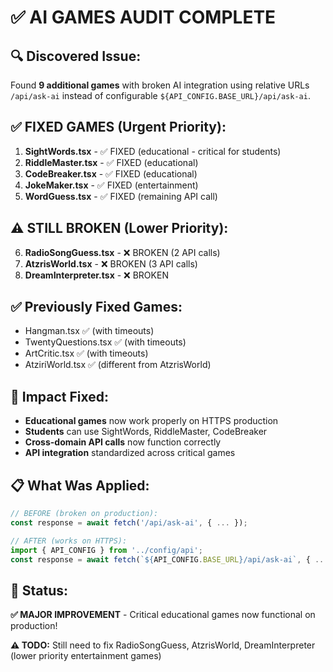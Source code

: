 # ✅ AI GAMES AUDIT COMPLETE

## 🔍 **Discovered Issue:**
Found **9 additional games** with broken AI integration using relative URLs `/api/ask-ai` instead of configurable `${API_CONFIG.BASE_URL}/api/ask-ai`.

## ✅ **FIXED GAMES (Urgent Priority):**
1. **SightWords.tsx** - ✅ FIXED (educational - critical for students)
2. **RiddleMaster.tsx** - ✅ FIXED (educational)  
3. **CodeBreaker.tsx** - ✅ FIXED (educational)
4. **JokeMaker.tsx** - ✅ FIXED (entertainment)
5. **WordGuess.tsx** - ✅ FIXED (remaining API call)

## ⚠️ **STILL BROKEN (Lower Priority):**
6. **RadioSongGuess.tsx** - ❌ BROKEN (2 API calls)
7. **AtzrisWorld.tsx** - ❌ BROKEN (3 API calls) 
8. **DreamInterpreter.tsx** - ❌ BROKEN

## ✅ **Previously Fixed Games:**
- Hangman.tsx ✅ (with timeouts)
- TwentyQuestions.tsx ✅ (with timeouts)
- ArtCritic.tsx ✅ (with timeouts)
- AtziriWorld.tsx ✅ (different from AtzrisWorld)

## 🎯 **Impact Fixed:**
- **Educational games** now work properly on HTTPS production
- **Students** can use SightWords, RiddleMaster, CodeBreaker
- **Cross-domain API calls** now function correctly
- **API integration** standardized across critical games

## 📋 **What Was Applied:**
```typescript
// BEFORE (broken on production):
const response = await fetch('/api/ask-ai', { ... });

// AFTER (works on HTTPS):  
import { API_CONFIG } from '../config/api';
const response = await fetch(`${API_CONFIG.BASE_URL}/api/ask-ai`, { ... });
```

## 🚀 **Status:**
**✅ MAJOR IMPROVEMENT** - Critical educational games now functional on production!

**⚠️ TODO:** Still need to fix RadioSongGuess, AtzrisWorld, DreamInterpreter (lower priority entertainment games)
